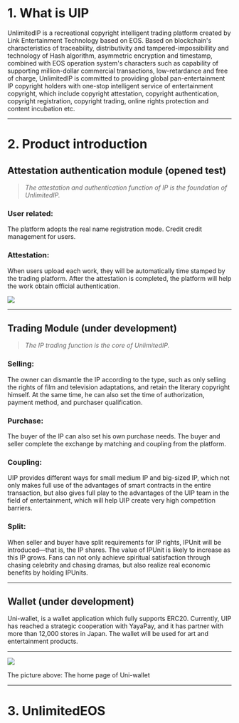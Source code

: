# **1. What is UIP**

UnlimitedIP is a recreational copyright intelligent trading platform created by Link Entertainment Technology based on EOS.  Based on blockchain's characteristics of traceability, distributivity and tampered-impossibillity and technology of Hash algorithm, asymmetric encryption and timestamp, combined with EOS operation system's characters such as capability of supporting million-dollar commercial transactions, low-retardance and free of charge, UnlimitedIP is committed to providing global pan-entertainment IP copyright holders with one-stop intelligent service of entertainment copyright, which include copyright attestation, copyright authentication, copyright registration, copyright trading, online rights protection and content incubation etc.

____

# **2. Product introduction**

## Attestation authentication module (opened test)

>_The attestation and authentication function of IP is the foundation of UnlimitedIP._

### User related: 

The platform adopts the real name registration mode. Credit credit management for users.

### Attestation: 

When users upload each work, they will be automatically time stamped by the trading platform. After the attestation is completed, the platform will help the work obtain official authentication.

![](https://steemitimages.com/DQmTGgieNSnCrYkjLYLecgBH7FktwQmrAbLDtHxvS6aMEAo/image.png)

____

## Trading Module (under development)

>_The IP trading function is the core of UnlimitedIP._

### Selling: 

The owner can dismantle the IP according to the type, such as only selling the rights of film and television adaptations, and retain the literary copyright himself. At the same time, he can also set the time of authorization, payment method, and purchaser qualification.

### Purchase: 

The buyer of the IP can also set his own purchase needs. The buyer and seller complete the exchange  by matching and coupling from  the platform.

### Coupling: 

UIP provides different ways for small  medium IP and big-sized IP, which not only makes full use of the advantages of smart contracts in the entire transaction, but also gives full play to the advantages of the UIP team in the field of entertainment, which will help UIP create very high competition barriers.

### Split:

When seller and buyer have split requirements for IP rights, IPUnit will be introduced—that is, the IP shares. The value of IPUnit is likely to increase as this IP grows. Fans can not only achieve spiritual satisfaction through chasing celebrity and chasing dramas, but also realize real economic benefits by holding IPUnits.

____

## Wallet (under development)

Uni-wallet, is a wallet application which fully supports ERC20. Currently, UIP has reached a strategic cooperation with YayaPay, and it has partner with more than 12,000 stores in Japan. The wallet will be used for art and entertainment products.

____

![](http://m.qpic.cn/psb?/V11hfwR51tpuHu/*8L9oyXROMjFcf9VU23yuMpZCqvIvJchMoIH10JhamU!/b/dDEBAAAAAAAA&bo=fAGjAgAAAAARB.w!&rf=viewer_4)

The picture above: The home page of Uni-wallet 
____

# **3. UnlimitedEOS**
